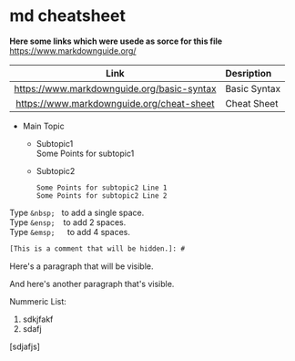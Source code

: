 # md cheatsheet

**Here some links which were usede as sorce for this file**  
<https://www.markdownguide.org/>  

| Link | Desription |
| :---: | :--- |
| <https://www.markdownguide.org/basic-syntax> | Basic Syntax |
| <https://www.markdownguide.org/cheat-sheet> | Cheat Sheet |

* Main Topic
  * Subtopic1  
       Some Points for subtopic1

  * Subtopic2

        Some Points for subtopic2 Line 1
        Some Points for subtopic2 Line 2

Type `&nbsp;` &nbsp; to add a single space.  
Type `&ensp;` &ensp; to add 2 spaces.  
Type `&emsp;` &emsp; to add 4 spaces.  

```txt
[This is a comment that will be hidden.]: #
```

Here's a paragraph that will be visible.

[This is a comment that will be hidden.]: #

And here's another paragraph that's visible.  

Nummeric List:
1. sdkjfakf
2. sdafj


[sdjafjs]